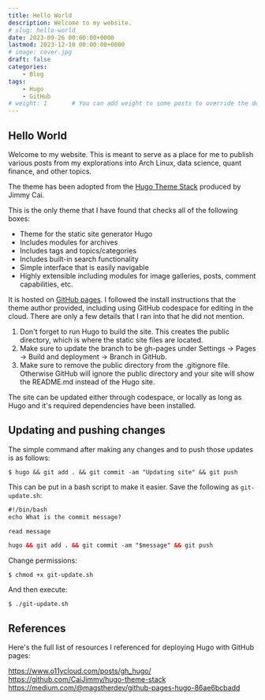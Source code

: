 ```yaml
---
title: Hello World
description: Welcome to my website.
# slug: hello-world
date: 2023-09-26 00:00:00+0000
lastmod: 2023-12-10 00:00:00+0000
# image: cover.jpg
draft: false
categories:
    - Blog
tags:
    - Hugo
    - GitHub
# weight: 1       # You can add weight to some posts to override the default sorting (date descending)
---
```


## Hello World

Welcome to my website. This is meant to serve as a place for me to publish various posts from my explorations into Arch Linux, data science, quant finance, and other topics.

The theme has been adopted from the [Hugo Theme Stack](https://github.com/CaiJimmy/hugo-theme-stack) produced by Jimmy Cai.

This is the only theme that I have found that checks all of the following boxes:

* Theme for the static site generator Hugo
* Includes modules for archives
* Includes tags and topics/categories
* Includes built-in search functionality
* Simple interface that is easily navigable
* Highly extensible including modules for image galleries, posts, comment capabilities, etc.

It is hosted on [GitHub pages](https://pages.github.com/). I followed the install instructions that the theme author provided, including using GitHub codespace for editing in the cloud. There are only a few details that I ran into that he did not mention.

1. Don't forget to run Hugo to build the site. This creates the public directory, which is where the static site files are located.
2. Make sure to update the branch to be gh-pages under Settings -> Pages -> Build and deployment -> Branch in GitHub.
3. Make sure to remove the public directory from the .gitignore file. Otherwise GitHub will ignore the public directory and your site will show the README.md instead of the Hugo site.

The site can be updated either through codespace, or locally as long as Hugo and it's required dependencies have been installed.

## Updating and pushing changes

The simple command after making any changes and to push those updates is as follows:

    $ hugo && git add . && git commit -am "Updating site" && git push

This can be put in a bash script to make it easier. Save the following as `git-update.sh`:

```html
#!/bin/bash
echo What is the commit message?

read message

hugo && git add . && git commit -am "$message" && git push
```

Change permissions:

    $ chmod +x git-update.sh

And then execute:

    $ ./git-update.sh

## References

Here's the full list of resources I referenced for deploying Hugo with GitHub pages:

https://www.o11ycloud.com/posts/gh_hugo/</br>
https://github.com/CaiJimmy/hugo-theme-stack</br>
https://medium.com/@magstherdev/github-pages-hugo-86ae6bcbadd